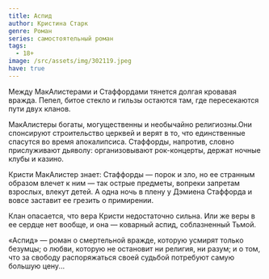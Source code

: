 ```yaml
---
title: Аспид
author: Кристина Старк
genre: Роман
series: самостоятельный роман
tags:
  - 18+
image: /src/assets/img/302119.jpeg
have: true
---
```

Между МакАлистерами и Стаффордами тянется долгая кровавая вражда. Пепел, битое стекло и гильзы остаются там, где пересекаются пути двух кланов.

МакАлистеры богаты, могущественны и необычайно религиозны.Они спонсируют строительство церквей и верят в то, что единственные спасутся во время апокалипсиса. Стаффорды, напротив, словно прислуживают дьяволу: организовывают рок-концерты, держат ночные клубы и казино.

Кристи МакАлистер знает: Стаффорды — порок и зло, но ее странным образом влечет к ним — так острые предметы, вопреки запретам взрослых, влекут детей. А одна ночь в плену у Дэмиена Стаффорда и вовсе заставит ее грезить о примирении.

Клан опасается, что вера Кристи недостаточно сильна. Или же веры в ее сердце нет вообще, и она — коварный аспид, соблазненный Тьмой.

«Аспид» — роман о смертельной вражде, которую усмирят только безумцы; о любви, которую не остановит ни религия, ни разум; и о том, что за свободу распоряжаться своей судьбой потребуют самую большую цену...
